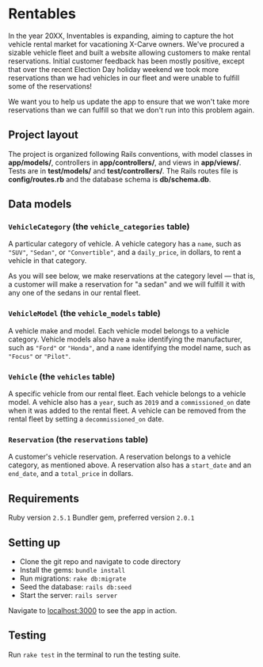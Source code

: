 # Rentables

In the year 20XX, Inventables is expanding, aiming to capture the hot vehicle rental market for vacationing X-Carve owners. We've procured a sizable vehicle fleet and built a website allowing customers to make rental reservations. Initial customer feedback has been mostly positive, except that over the recent Election Day holiday weekend we took more reservations than we had vehicles in our fleet and were unable to fulfill some of the reservations!

We want you to help us update the app to ensure that we won't take more reservations than we can fulfill so that we don't run into this problem again.

## Project layout

The project is organized following Rails conventions, with model classes in **app/models/**, controllers in **app/controllers/**, and views in **app/views/**. Tests are in **test/models/** and **test/controllers/**. The Rails routes file is **config/routes.rb** and the database schema is **db/schema.db**.

## Data models

### `VehicleCategory` (the `vehicle_categories` table)

A particular category of vehicle. A vehicle category has a `name`, such as `"SUV"`, `"Sedan"`, or `"Convertible"`, and a `daily_price`, in dollars, to rent a vehicle in that category.

As you will see below, we make reservations at the category level — that is, a customer will make a reservation for "a sedan" and we will fulfill it with any one of the sedans in our rental fleet.

### `VehicleModel` (the `vehicle_models` table)

A vehicle make and model. Each vehicle model belongs to a vehicle category. Vehicle models also have a `make` identifying the manufacturer, such as `"Ford"` or `"Honda"`, and a `name` identifying the model name, such as `"Focus"` or `"Pilot"`.

### `Vehicle` (the `vehicles` table)

A specific vehicle from our rental fleet. Each vehicle belongs to a vehicle model. A vehicle also has a `year`, such as `2019` and a `commissioned_on` date when it was added to the rental fleet. A vehicle can be removed from the rental fleet by setting a `decommissioned_on` date.

### `Reservation` (the `reservations` table)

A customer's vehicle reservation. A reservation belongs to a vehicle category, as mentioned above. A reservation also has a `start_date` and an `end_date`, and a `total_price` in dollars.

## Requirements
Ruby version `2.5.1`
Bundler gem, preferred version `2.0.1`

## Setting up
- Clone the git repo and navigate to code directory
- Install the gems: `bundle install`
- Run migrations: `rake db:migrate`
- Seed the database: `rails db:seed`
- Start the server: `rails server`

Navigate to [localhost:3000](http://localhost:3000) to see the app in action.

## Testing
Run `rake test` in the terminal to run the testing suite.
